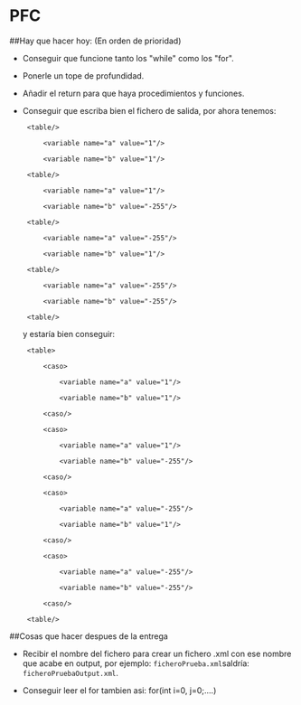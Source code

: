 PFC
===

##Hay que hacer hoy: (En orden de prioridad)

 - Conseguir que funcione tanto los "while" como los "for".

 - Ponerle un tope de profundidad.

 - Añadir el return para que haya procedimientos y funciones.

 - Conseguir que escriba bien el fichero de salida, por ahora tenemos:
 	
	 	<table/>
			
			<variable name="a" value="1"/>
			
			<variable name="b" value="1"/>
			
		<table/>

			<variable name="a" value="1"/>

			<variable name="b" value="-255"/>

		<table/>

			<variable name="a" value="-255"/>

			<variable name="b" value="1"/>

		<table/>

			<variable name="a" value="-255"/>

			<variable name="b" value="-255"/>

		<table/>

	y estaría bien conseguir:

		<table>

			<caso>
				
				<variable name="a" value="1"/>
				
				<variable name="b" value="1"/>
				
			<caso/>

			<caso>

				<variable name="a" value="1"/>

				<variable name="b" value="-255"/>

			<caso/>

			<caso>

				<variable name="a" value="-255"/>

				<variable name="b" value="1"/>

			<caso/>

			<caso>

				<variable name="a" value="-255"/>

				<variable name="b" value="-255"/>

			<caso/>

		<table/>

##Cosas que hacer despues de la entrega
 
 - Recibir el nombre del fichero para crear un fichero .xml con ese nombre que acabe en output, por ejemplo: `ficheroPrueba.xml`saldría: `ficheroPruebaOutput.xml`.

 - Conseguir leer el for tambien asi: for(int i=0, j=0;....)